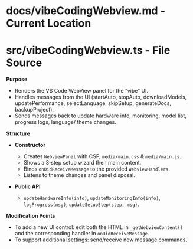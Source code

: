 # docs/vibeCodingWebview.md - Current Location
# src/vibeCodingWebview.ts - File Source

**Purpose**  
- Renders the VS Code WebView panel for the “vibe” UI.  
- Handles messages from the UI (startAuto, stopAuto, downloadModels, updatePerformance, selectLanguage, skipSetup, generateDocs, backupProject).  
- Sends messages back to update hardware info, monitoring, model list, progress logs, language/ theme changes.

**Structure**  
- **Constructor**  
  - Creates `WebviewPanel` with CSP, `media/main.css` & `media/main.js`.  
  - Shows a 3‑step setup wizard then main content.  
  - Binds `onDidReceiveMessage` to the provided `WebviewHandlers`.  
  - Listens to theme changes and panel disposal.

- **Public API**  
  - `updateHardwareInfo(info)`, `updateMonitoringInfo(info)`, `logProgress(msg)`, `updateSetupStep(step, msg)`.

**Modification Points**  
- To add a new UI control: edit both the HTML in `_getWebviewContent()` and the corresponding handler in `onDidReceiveMessage`.  
- To support additional settings: send/receive new message commands.  
